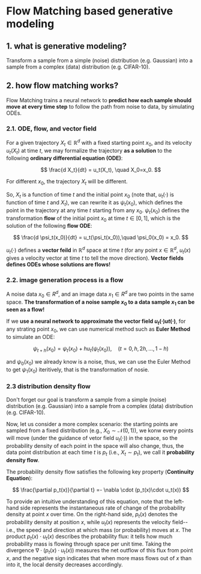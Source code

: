 # Flow Matching based generative modeling

## 1. what is generative modeling?

Transform a sample from a simple (noise) distribution (e.g. Gaussian) into a sample from a complex (data) distribution (e.g. CIFAR-10).

## 2. how flow matching works?

Flow Matching trains a neural network to **predict how each sample should move at every time step** to follow the path from noise to data, by simulating ODEs.

### 2.1. ODE, flow, and vector field

For a given trajectory $X_t \in \mathbb{R}^d$ with a fixed starting point $x_0$, and its velocity $u_t(X_t)$ at time $t$, we may formalize the trajectory **as a solution** to the following **ordinary differential equation (ODE)**:

$$
\frac{d X_t}{dt} = u_t(X_t), \quad X_0=x_0.
$$

For different $x_0$, the trajectory $X_t$ will be different.

So, $X_t$ is a function of time $t$ and the initial point $x_0$ (note that, $u_t(\cdot)$ is function of time $t$ and $X_t$), we can rewrite it as $\psi_t(x_0)$, which defines the point in the trajectory at any time $t$ starting from any $x_0$. $\psi_t(x_0)$ defines the transformation **flow** of the initial point $x_0$ at time $t\in[0,1]$, which is the solution of the following **flow ODE**:

$$
\frac{d \psi_t(x_0)}{dt} = u_t(\psi_t(x_0)),\quad \psi_0(x_0) = x_0.
$$

$u_t(\cdot)$ defines a **vector feild** in $\mathbb{R}^d$ space at time $t$ (for any point $x\in \mathbb{R}^d$, $u_t(x)$ gives a velocity vector at time $t$ to tell the move direction). **Vector fields defines ODEs whose solutions are flows!**

### 2.2. image generation process is a flow

A noise data $x_0 \in R^d$, and an image data $x_1 \in R^d$ are two points in the same space. **The transformation of a noise sample $x_0$ to a data sample $x_1$ can be seen as a flow!**

If we **use a neural network to approximate the vector field $u_t(\cdot)ut(⋅)$**, for any strating point $x_0$, we can use numerical method such as **Euler Method** to simulate an ODE:

$$
\psi_{t+h}(x_0) = \psi_{t}(x_0)  +h u_t(\psi_t(x_0)), \quad (t=0,h,2h,\dots,1-h)
$$

and $\psi_{0}(x_0)$ we already know is a noise, thus, we can use the Euler Method to get $\psi_{1}(x_0)$ iteritively, that is the transformation of nosie.

### 2.3 distribution density flow

Don't forget our goal is transform a sample from a simple (noise) distribution (e.g. Gaussian) into a sample from a complex (data) distribution (e.g. CIFAR-10).

Now, let us consider a more complex scenario: the starting points are sampled from a fixed distribution (e.g., $X_0 \sim \mathcal{N}(0,1)$), we konw every points will move (under the guidance of vetor field $u_t(\cdot)$) in the space, so the probability density of each point in the space will also change, thus, the data point distribution at each time $t$ is $p_t$ (i.e., $X_t \sim p_t$), we call it **probability density flow**.

The probability density flow satisfies the following key property (**Continuity Equation**):

$$
\frac{\partial p_t(x)}{\partial t} =- \nabla \cdot (p_t(x)\cdot u_t(x))
$$

To provide an intuitive understanding of this equation, note that the left-hand side represents the instantaneous rate of change of the probability density at point $x$ over time. On the right-hand side, $p_t(x)$ denotes the probability density at position $x$, while $u_t(x)$ represents the velocity field--i.e., the speed and direction at which mass (or probability) moves at $x$. The product $p_t(x)\cdot u_t(x)$ describes the probability flux: it tells how much probability mass is flowing through space per unit time. Taking the divergence $\nabla \cdot (p_t(x) \cdot u_t(x))$ measures the net outflow of this flux from point $x$, and the negative sign indicates that when more mass flows out of $x$ than into it, the local density decreases accordingly.